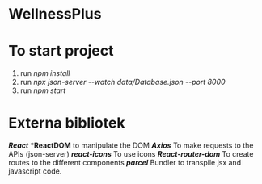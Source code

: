 # WellnessPlus

# To start project
1) run *npm install*
2) run *npx json-server --watch data/Database.json --port 8000*
3) run *npm start*

# Externa bibliotek
***React***
***ReactDOM** to manipulate the DOM
***Axios*** To make requests to the APIs (json-server)
***react-icons*** To use icons
***React-router-dom*** To create routes to the different components
***parcel*** Bundler to transpile jsx and javascript code.